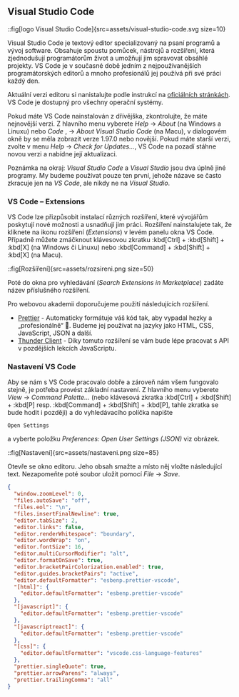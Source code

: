 ## Visual Studio Code

::fig[logo Visual Studio Code]{src=assets/visual-studio-code.svg size=10}

Visual Studio Code je textový editor specializovaný na psaní programů a vývoj software. Obsahuje spoustu pomůcek, nástrojů a rozšíření, která zjednodušují programátorům život a umožňují jim spravovat obsáhlé projekty. VS Code je v současné době jedním z nejpoužívanějších programátorských editorů a mnoho profesionálů jej používá při své práci každý den.

Aktuální verzi editoru si nanistalujte podle instrukcí na [oficiálních stránkách](https://code.visualstudio.com). VS Code je dostupný pro všechny operační systémy.

Pokud máte VS Code nainstalován z dřívějška, zkontrolujte, že máte nejnovější verzi. Z hlavního menu vyberete _Help_ → _About_ (na Windows a Linuxu) nebo _Code_ , → _About Visual Studio Code_ (na Macu), v dialogovém okně by se měla zobrazit verze 1.97.0 nebo novější. Pokud máte starší verzi, zvolte v menu _Help_ → _Check for Updates…_, VS Code na pozadí stáhne novou verzi a nabídne její aktualizaci.

Poznámka na okraj: _Visual Studio Code_ a _Visual Studio_ jsou dva úplně jiné programy. My budeme používat pouze ten první, jehože názave se často zkracuje jen na _VS Code_, ale nikdy ne na _Visual Studio_.

### VS Code – Extensions

VS Code lze přizpůsobit instalací různých rozšíření, které vývojářům poskytují nové možnosti a usnadňují jim práci. Rozšíření nainstalujete tak, že kliknete na ikonu rozšíření (_Extensions_) v levém panelu okna VS Code. Případně můžete zmáčknout klávesovou zkratku :kbd[Ctrl] + :kbd[Shift] + :kbd[X] (na Windows či Linuxu) nebo :kbd[Command] + :kbd[Shift] + :kbd[X] (na Macu).

::fig[Rozšíření]{src=assets/rozsireni.png size=50}

Poté do okna pro vyhledávání (_Search Extensions in Marketplace_) zadáte název příslušného rozšíření.

Pro webovou akademii doporučujeme použití následujících rozšíření.

- [Prettier](https://marketplace.visualstudio.com/items?itemName=esbenp.prettier-vscode) - Automaticky formátuje váš kód tak, aby vypadal hezky a „profesionálně“ 🙂. Budeme jej používat na jazyky jako HTML, CSS, JavaScript, JSON a další.
- [Thunder Client](https://marketplace.visualstudio.com/items?itemName=rangav.vscode-thunder-client) - Díky tomuto rozšíření se vám bude lépe pracovat s API v pozdějších lekcích JavaScriptu.

### Nastavení VS Code

Aby se nám s VS Code pracovalo dobře a zároveň nám všem fungovalo stejně, je potřeba provést základní nastavení. Z hlavního menu vyberete _View_ → _Command Palette..._ (nebo klávesová zkratka :kbd[Ctrl] + :kbd[Shift] + :kbd[P] resp. :kbd[Command] + :kbd[Shift] + :kbd[P], tahle zkratka se bude hodit i později) a do vyhledávacího políčka napište

```
Open Settings
```

a vyberte položku _Preferences: Open User Settings (JSON)_ viz obrázek.

::fig[Nastavení]{src=assets/nastaveni.png size=85}

Otevře se okno editoru. Jeho obsah smažte a místo něj vložte následující text. Nezapomeňte poté soubor uložit pomocí _File_ → _Save_.

```json
{
  "window.zoomLevel": 0,
  "files.autoSave": "off",
  "files.eol": "\n",
  "files.insertFinalNewline": true,
  "editor.tabSize": 2,
  "editor.links": false,
  "editor.renderWhitespace": "boundary",
  "editor.wordWrap": "on",
  "editor.fontSize": 16,
  "editor.multiCursorModifier": "alt",
  "editor.formatOnSave": true,
  "editor.bracketPairColorization.enabled": true,
  "editor.guides.bracketPairs": "active",
  "editor.defaultFormatter": "esbenp.prettier-vscode",
  "[html]": {
    "editor.defaultFormatter": "esbenp.prettier-vscode"
  },
  "[javascript]": {
    "editor.defaultFormatter": "esbenp.prettier-vscode"
  },
  "[javascriptreact]": {
    "editor.defaultFormatter": "esbenp.prettier-vscode"
  },
  "[css]": {
    "editor.defaultFormatter": "vscode.css-language-features"
  },
  "prettier.singleQuote": true,
  "prettier.arrowParens": "always",
  "prettier.trailingComma": "all"
}
```
